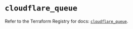 # `cloudflare_queue`

Refer to the Terraform Registry for docs: [`cloudflare_queue`](https://registry.terraform.io/providers/cloudflare/cloudflare/4.47.0/docs/resources/queue).
